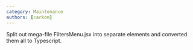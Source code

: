 ```yaml
---
category: Maintenance
authors: [carkom]
---
```


Split out mega-file FiltersMenu.jsx into separate elements and converted them all to Typescript.

